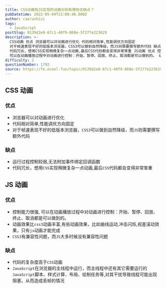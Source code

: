 ```yaml
---
title: CSS动画和JS实现的动画分别有哪些优缺点？
pubDatetime: 2022-05-09T23:08:48.000Z
author: caorushizi
tags:
  - JavaScript
postSlug: 0139d2e8-67c1-40f9-868e-5f277e223629
description: >-
  CSS动画 优点 浏览器可以对动画进行优化 代码相对简单,性能调优方向固定
  对于帧速表现不好的低版本浏览器，CSS3可以做到自然降级，而JS则需要撰写额外代码 缺点 运行过程控制较弱,无法附加事件绑定回调函数
  代码冗长，想用CSS实现稍微复杂一点动画,最后CSS代码都会变得非常笨重 JS动画 优点 控制能力很强,
  可以在动画播放过程中对动画进行控制：开始、暂停、回放、终止、取消都是可以做到的。 动
difficulty: 2
questionNumber: 1792
source: https://fe.ecool.fun/topic/0139d2e8-67c1-40f9-868e-5f277e223629
---
```


## CSS 动画

### 优点

- 浏览器可以对动画进行优化
- 代码相对简单,性能调优方向固定
- 对于帧速表现不好的低版本浏览器，`CSS3`可以做到自然降级，而`JS`则需要撰写额外代码

### 缺点

- 运行过程控制较弱,无法附加事件绑定回调函数
- 代码冗长，想用`CSS`实现稍微复杂一点动画,最后`CSS`代码都会变得非常笨重

## JS 动画

### 优点

- 控制能力很强, 可以在动画播放过程中对动画进行控制：开始、暂停、回放、终止、取消都是可以做到的。
- 动画效果比`css3`动画丰富,有些动画效果，比如曲线运动,冲击闪烁,视差滚动效果，只有`js`动画才能完成
- `CSS3`有兼容性问题，而`JS`大多时候没有兼容性问题

### 缺点

- 代码的复杂度高于`CSS`动画
- `JavaScript`在浏览器的主线程中运行，而主线程中还有其它需要运行的`JavaScript`脚本、样式计算、布局、绘制任务等,对其干扰导致线程可能出现阻塞，从而造成丢帧的情况
